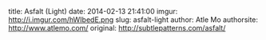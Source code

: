title:  Asfalt (Light)
date:   2014-02-13 21:41:00
imgur: http://i.imgur.com/hWIbedE.png
slug: asfalt-light
author: Atle Mo
authorsite: http://www.atlemo.com/
original: http://subtlepatterns.com/asfalt/
